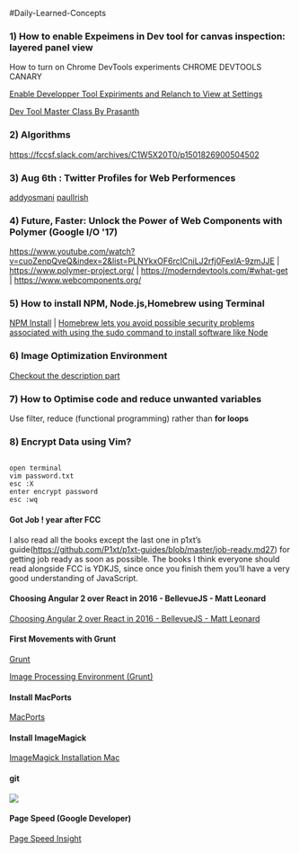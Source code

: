 #Daily-Learned-Concepts

<h3>1) How to enable Expeimens in Dev tool for canvas inspection: layered panel view</h3>

How to turn on Chrome DevTools experiments
CHROME DEVTOOLS CANARY

<a href="chrome://flags">Enable Developper Tool Expiriments and Relanch to View at Settings</a>

<a href="https://www.youtube.com/watch?v=KykP5Z5E4kA">Dev Tool Master Class By Prasanth</a>

<h3>2) Algorithms </h3>

<a href="https://fccsf.slack.com/archives/C1W5X20T0/p1501826900504502">https://fccsf.slack.com/archives/C1W5X20T0/p1501826900504502</a>

<h3>3) Aug 6th : Twitter Profiles for Web Performences </h3>

<a href="https://twitter.com/addyosmani">addyosmani</a>
<a href="https://twitter.com/paul_irish">paulIrish</a>

<h3>4) Future, Faster: Unlock the Power of Web Components with Polymer (Google I/O '17) </h3>

<a href="https://www.youtube.com/watch?v=cuoZenpQveQ&index=2&list=PLNYkxOF6rcICniLJ2rfj0FexlA-9zmJJE">https://www.youtube.com/watch?v=cuoZenpQveQ&index=2&list=PLNYkxOF6rcICniLJ2rfj0FexlA-9zmJJE</a> |
<a href="https://www.polymer-project.org/">https://www.polymer-project.org/</a> | 
<a href="https://moderndevtools.com/#what-get">https://moderndevtools.com/#what-get</a> |
<a href="https://www.webcomponents.org/">https://www.webcomponents.org/</a>

<h3>5) How to install NPM, Node.js,Homebrew using Terminal </h3>

<a  href="https://treehouse.github.io/installation-guides/mac/node-mac.html">NPM Install</a> |
<a href="https://treehouse.github.io/installation-guides/mac/homebrew">Homebrew lets you avoid possible security problems associated with using the sudo command to install software like Node </a>

<h3>6) Image Optimization Environment </h3>

<a href="https://classroom.udacity.com/courses/ud882/lessons/3520939843/concepts/37391188430923">Checkout the description part</a>

<h3>7) How to Optimise code and reduce unwanted variables </h3>

Use filter, reduce (functional programming) rather than <strong>for loops</strong>

<h3>8) Encrypt Data using  Vim?</h3>

~~~

open terminal
vim password.txt
esc :X
enter encrypt password 
esc :wq
~~~

<h4> Got Job ! year after FCC</h4>

I also read all the books except the last one in p1xt’s guide(https://github.com/P1xt/p1xt-guides/blob/master/job-ready.md27) for getting job ready as soon as possible. The books I think everyone should read alongside FCC is YDKJS, since once you finish them you’ll have a very good understanding of JavaScript.

<h4> Choosing Angular 2 over React in 2016 - BellevueJS - Matt Leonard</h4>

<a href="https://www.youtube.com/watch?v=ZxrE3mV8fjc">Choosing Angular 2 over React in 2016 - BellevueJS - Matt Leonard</a>

<h4> First Movements with Grunt</h4>

<a href="https://css-tricks.com/video-screencasts/130-first-moments-grunt/">Grunt </a>

<a href="https://classroom.udacity.com/courses/ud882/lessons/3520939843/concepts/37391188430923">Image Processing Environment (Grunt) </a>

<h4> Install MacPorts</h4>

<a href="https://www.youtube.com/watch?v=N22Ic6ZRPXI"> MacPorts</a>

<h4> Install ImageMagick </h4>

<a href="https://www.youtube.com/watch?v=rszmpxNG67M"> ImageMagick Installation Mac</a>

<h4> git </h4>

<img src="https://i.stack.imgur.com/zUInQ.png"></img>

<h4> Page Speed (Google Developer)</h4>

<a href="https://developers.google.com/speed/pagespeed/insights/">Page Speed Insight</a>

